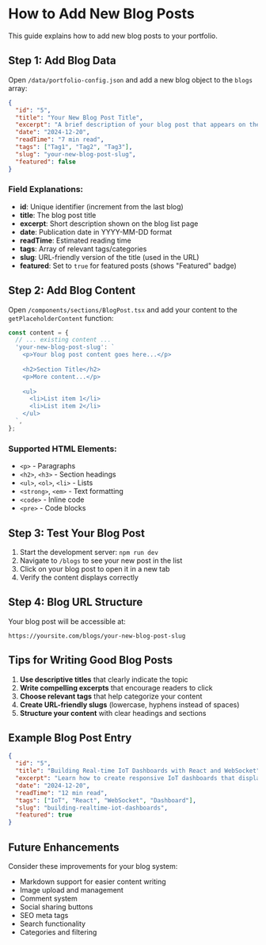 # How to Add New Blog Posts

This guide explains how to add new blog posts to your portfolio.

## Step 1: Add Blog Data

Open `/data/portfolio-config.json` and add a new blog object to the `blogs` array:

```json
{
  "id": "5",
  "title": "Your New Blog Post Title",
  "excerpt": "A brief description of your blog post that appears on the blog listing page.",
  "date": "2024-12-20",
  "readTime": "7 min read",
  "tags": ["Tag1", "Tag2", "Tag3"],
  "slug": "your-new-blog-post-slug",
  "featured": false
}
```

### Field Explanations:
- **id**: Unique identifier (increment from the last blog)
- **title**: The blog post title
- **excerpt**: Short description shown on the blog list page
- **date**: Publication date in YYYY-MM-DD format
- **readTime**: Estimated reading time
- **tags**: Array of relevant tags/categories
- **slug**: URL-friendly version of the title (used in the URL)
- **featured**: Set to `true` for featured posts (shows "Featured" badge)

## Step 2: Add Blog Content

Open `/components/sections/BlogPost.tsx` and add your content to the `getPlaceholderContent` function:

```typescript
const content = {
  // ... existing content ...
  'your-new-blog-post-slug': `
    <p>Your blog post content goes here...</p>
    
    <h2>Section Title</h2>
    <p>More content...</p>
    
    <ul>
      <li>List item 1</li>
      <li>List item 2</li>
    </ul>
  `,
};
```

### Supported HTML Elements:
- `<p>` - Paragraphs
- `<h2>`, `<h3>` - Section headings
- `<ul>`, `<ol>`, `<li>` - Lists
- `<strong>`, `<em>` - Text formatting
- `<code>` - Inline code
- `<pre>` - Code blocks

## Step 3: Test Your Blog Post

1. Start the development server: `npm run dev`
2. Navigate to `/blogs` to see your new post in the list
3. Click on your blog post to open it in a new tab
4. Verify the content displays correctly

## Step 4: Blog URL Structure

Your blog post will be accessible at:
```
https://yoursite.com/blogs/your-new-blog-post-slug
```

## Tips for Writing Good Blog Posts

1. **Use descriptive titles** that clearly indicate the topic
2. **Write compelling excerpts** that encourage readers to click
3. **Choose relevant tags** that help categorize your content
4. **Create URL-friendly slugs** (lowercase, hyphens instead of spaces)
5. **Structure your content** with clear headings and sections

## Example Blog Post Entry

```json
{
  "id": "5",
  "title": "Building Real-time IoT Dashboards with React and WebSocket",
  "excerpt": "Learn how to create responsive IoT dashboards that display real-time sensor data using React, WebSocket connections, and modern visualization libraries.",
  "date": "2024-12-20",
  "readTime": "12 min read",
  "tags": ["IoT", "React", "WebSocket", "Dashboard"],
  "slug": "building-realtime-iot-dashboards",
  "featured": true
}
```

## Future Enhancements

Consider these improvements for your blog system:
- Markdown support for easier content writing
- Image upload and management
- Comment system
- Social sharing buttons
- SEO meta tags
- Search functionality
- Categories and filtering